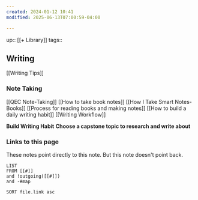 ```yaml
---
created: 2024-01-12 10:41
modified: 2025-06-13T07:00:59-04:00

---
```

up::  [[+ Library]]
tags::

## Writing

[[Writing Tips]]

### Note Taking
[[QEC Note-Taking]]
[[How to take book notes]]
[[How I Take Smart Notes- Books]]
[[Process for reading books and making notes]]
[[How to build a daily writing habit]]
[[Writing Workflow]]

**Build Writing Habit**
**Choose a capstone topic to research and write about**


### Links to this page
These notes point directly to this note. But this note doesn't point back.
```dataview
LIST
FROM [[#]]
and !outgoing([[#]])
and -#map

SORT file.link asc
```
